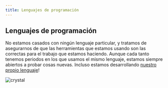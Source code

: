 ```yaml
---
title: Lenguajes de programación
---
```

## Lenguajes de programación

No estamos casados con ningún lenguaje particular, y tratamos de asegurarnos de que las herramientas que estamos usando son las correctas para el trabajo que estamos haciendo. Aunque cada tanto tenemos periodos en los que usamos el mismo lenguaje, estamos siempre abiertos a probar cosas nuevas. Incluso estamos desarrollando [nuestro propio lenguaje](http://crystal-lang.org/)!

![crystal](/images/crystal.svg)